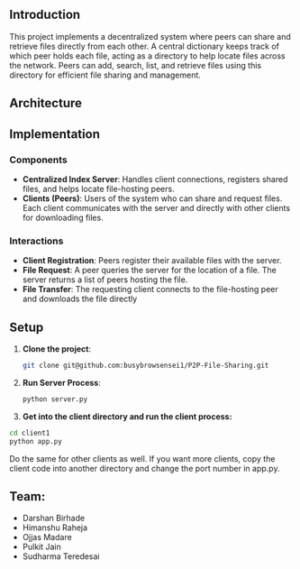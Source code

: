 ## Introduction

This project implements a decentralized system where peers can share and retrieve files directly from each other. A central dictionary keeps track of which peer holds each file, acting as a directory to help locate files across the network. Peers can add, search, list, and retrieve files using this directory for efficient file sharing and management.

## Architecture

## Implementation
### Components
- **Centralized Index Server**: Handles client connections, registers shared files, and helps locate file-hosting peers. 
- **Clients (Peers)**: Users of the system who can share and request files. Each client communicates with the server and directly with other clients for downloading files. 

### Interactions
- **Client Registration**: Peers register their available files with the server. 
- **File Request**: A peer queries the server for the location of a file. The server returns a list of peers hosting  the file. 
- **File Transfer**: The requesting client connects to the file-hosting peer and downloads the file directly

## Setup

1. **Clone the project**:
   ```bash
   git clone git@github.com:busybrowsensei1/P2P-File-Sharing.git

2. **Run Server Process**:
   ```bash
   python server.py

3. **Get into the client directory and run the client process:**
  ```bash
  cd client1
  python app.py
  ```
Do the same for other clients as well. If you want more clients, copy the client code into another directory and change the port number in app.py.

## Team:

- Darshan Birhade
- Himanshu Raheja
- Ojjas Madare
- Pulkit Jain
- Sudharma Teredesai
